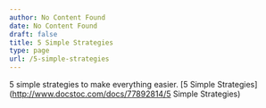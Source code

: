 ```yaml
---
author: No Content Found
date: No Content Found
draft: false
title: 5 Simple Strategies
type: page
url: /5-simple-strategies
---
```


5 simple strategies to make everything easier.
[5 Simple Strategies](http://www.docstoc.com/docs/77892814/5 Simple Strategies)  
  

